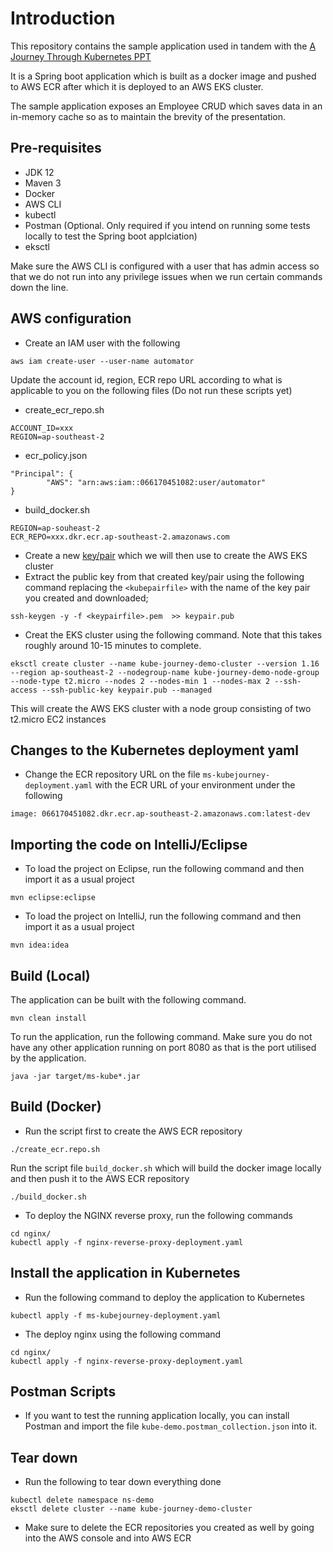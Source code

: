 # Introduction

This repository contains the sample application used in tandem with the [A Journey Through Kubernetes PPT](https://docs.google.com/presentation/d/19U_xBSLqnwbQYQUq-zu0pAJQkpjpYpBhhcWM81smJhM/edit?usp=sharing)


It is a Spring boot application which is built as a docker image and pushed to AWS ECR after which it is deployed to an AWS EKS cluster.

The sample application exposes an Employee CRUD which saves data in an in-memory cache so as to maintain the brevity of the presentation.

## Pre-requisites
 - JDK 12
 - Maven 3
 - Docker
 - AWS CLI
 - kubectl
 - Postman (Optional. Only required if you intend on running some tests locally to test the Spring boot applciation)
 - eksctl
 
Make sure the AWS CLI is configured with a user that has admin access so that we do not run into any privilege issues when we run certain commands down the line.
 
 
## AWS configuration

- Create an IAM user with the following 
```
aws iam create-user --user-name automator
``` 

Update the account id, region, ECR repo URL according to what is applicable to you on the following files (Do not run these scripts yet)
- create_ecr_repo.sh 
```
ACCOUNT_ID=xxx
REGION=ap-southeast-2
```
- ecr_policy.json
```
"Principal": {
        "AWS": "arn:aws:iam::066170451082:user/automator"
}
```

- build_docker.sh
```
REGION=ap-souheast-2
ECR_REPO=xxx.dkr.ecr.ap-southeast-2.amazonaws.com
```

 
- Create a new [key/pair](https://docs.aws.amazon.com/AWSEC2/latest/UserGuide/ec2-key-pairs.html#having-ec2-create-your-key-pair) which we will then use to create the AWS EKS cluster
- Extract the public key from that created key/pair using the following command replacing the `<kubepairfile>` with the name of the key pair you created and downloaded;
```
ssh-keygen -y -f <keypairfile>.pem  >> keypair.pub
```
- Creat the EKS cluster using the following command. Note that this takes roughly around 10-15 minutes to complete.
```
eksctl create cluster --name kube-journey-demo-cluster --version 1.16 --region ap-southeast-2 --nodegroup-name kube-journey-demo-node-group --node-type t2.micro --nodes 2 --nodes-min 1 --nodes-max 2 --ssh-access --ssh-public-key keypair.pub --managed
```

This will create the AWS EKS cluster with a node group consisting of two t2.micro EC2 instances 
 

## Changes to the Kubernetes deployment yaml
- Change the ECR repository URL on the file `ms-kubejourney-deployment.yaml` with the ECR URL of your environment under the following
```
image: 066170451082.dkr.ecr.ap-southeast-2.amazonaws.com:latest-dev
``` 
 
 
## Importing the code on IntelliJ/Eclipse

- To load the project on Eclipse, run the following command and then import it as a usual project
```
mvn eclipse:eclipse
```

- To load the project on IntelliJ, run the following command and then import it as a usual project
```
mvn idea:idea
```
 
## Build (Local)

The application can be built with the following command.
```
mvn clean install
```

To run the application, run the following command. Make sure you do not have any other application running on port 8080 as that is the port utilised by the application.
```
java -jar target/ms-kube*.jar
```

## Build (Docker)

- Run the script first to create the AWS ECR repository
```
./create_ecr.repo.sh
```

Run the script file `build_docker.sh` which will build the docker image locally and then push it to the AWS ECR repository

```
./build_docker.sh
```

- To deploy the NGINX reverse proxy, run the following commands
```$xslt
cd nginx/
kubectl apply -f nginx-reverse-proxy-deployment.yaml
```


## Install the application in Kubernetes
- Run the following command to deploy the application to Kubernetes
```
kubectl apply -f ms-kubejourney-deployment.yaml
```

- The deploy nginx using the following command
```
cd nginx/
kubectl apply -f nginx-reverse-proxy-deployment.yaml
```


## Postman Scripts

- If you want to test the running application locally, you can install Postman and import the file `kube-demo.postman_collection.json` into it.



## Tear down

- Run the following to tear down everything done
```
kubectl delete namespace ns-demo
eksctl delete cluster --name kube-journey-demo-cluster
```
- Make sure to delete the ECR repositories you created as well by going into the AWS console and into AWS ECR
